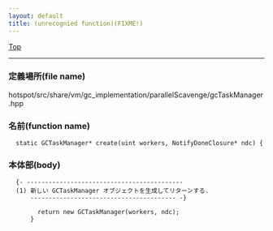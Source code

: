 ```yaml
---
layout: default
title: (unrecognied function)(FIXME!)
---
```

[Top](../index.html)

--- 
### 定義場所(file name)
hotspot/src/share/vm/gc_implementation/parallelScavenge/gcTaskManager.hpp

### 名前(function name)
```
  static GCTaskManager* create(uint workers, NotifyDoneClosure* ndc) {
```

### 本体部(body)
```
  {- -------------------------------------------
  (1) 新しい GCTaskManager オブジェクトを生成してリターンする.
      ---------------------------------------- -}

	    return new GCTaskManager(workers, ndc);
	  }
	
```


